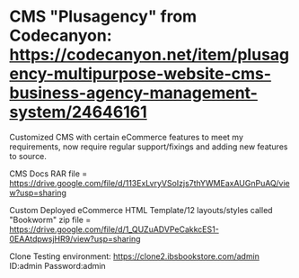 # CMS "Plusagency" from Codecanyon: https://codecanyon.net/item/plusagency-multipurpose-website-cms-business-agency-management-system/24646161

Customized CMS with certain eCommerce features to meet my requirements, now require regular support/fixings and adding new features to source.

CMS Docs RAR file = https://drive.google.com/file/d/113ExLvryVSoIzjs7thYWMEaxAUGnPuAQ/view?usp=sharing

Custom Deployed eCommerce HTML Template/12 layouts/styles called "Bookworm" zip file = https://drive.google.com/file/d/1_QUZuADVPeCakkcES1-0EAAtdpwsjHR9/view?usp=sharing

Clone Testing environment: https://clone2.ibsbookstore.com/admin 
ID:admin Password:admin
